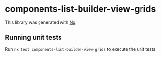 # components-list-builder-view-grids

This library was generated with [Nx](https://nx.dev).

## Running unit tests

Run `nx test components-list-builder-view-grids` to execute the unit tests.

